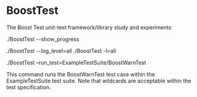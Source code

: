 # BoostTest
The Boost Test unit-test framework/library study and experiments


./BoostTest --show_progress


./BoostTest --log_level=all
./BoostTest -l=all


./BoostTest –run_test=ExampleTestSuite/BoostWarnTest

This command runs the BoostWarnTest test case within the ExampleTestSuite test suite. 
 Note that wildcards are acceptable within the test specification.